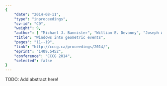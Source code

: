 ```yaml
---
{
    "date": "2014-08-11",
    "type": "inproceedings",
    "cv-id": "C9",
    "weight": 9,
    "author": [ "Michael J. Bannister", "William E. Devanny", "Joseph A. Simons", "Lowell Trott" ],
    "title": "Windows into geometric events",
    "pages": "11--19",
    "link": "http://cccg.ca/proceedings/2014/",
    "eprint": "1409.5452",
    "conference": "CCCG 2014",
    "selected": false
}
---
```


TODO: Add abstract here!

